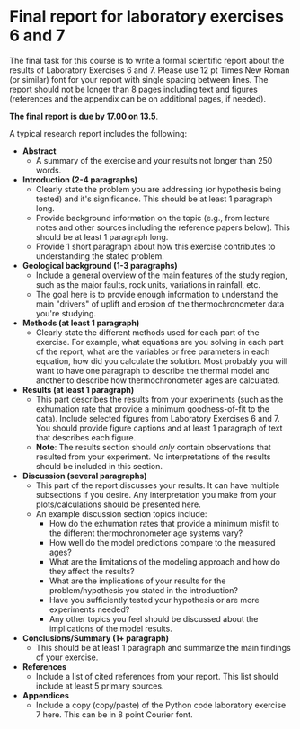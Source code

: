 # Final report for laboratory exercises 6 and 7
The final task for this course is to write a formal scientific report about the results of Laboratory Exercises 6 and 7.
Please use 12 pt Times New Roman (or similar) font for your report with single spacing between lines.
The report should not be longer than 8 pages including text and figures (references and the appendix can be on additional pages, if needed).

**The final report is due by 17.00 on 13.5**.

A typical research report includes the following:

- **Abstract**
  - A summary of the exercise and your results not longer than 250 words.
- **Introduction (2-4 paragraphs)**
  - Clearly state the problem you are addressing (or hypothesis being tested) and it's significance.
  This should be at least 1 paragraph long.
  - Provide background information on the topic (e.g., from lecture notes and other sources including the reference papers below).
  This should be at least 1 paragraph long.
  - Provide 1 short paragraph about how this exercise contributes to understanding the stated problem.
- **Geological background (1-3 paragraphs)**
  - Include a general overview of the main features of the study region, such as the major faults, rock units, variations in rainfall, etc.
  - The goal here is to provide enough information to understand the main "drivers" of uplift and erosion of the thermochronometer data you're studying.
- **Methods (at least 1 paragraph)**
  - Clearly state the different methods used for each part of the exercise.
  For example, what equations are you solving in each part of the report, what are the variables or free parameters in each equation, how did you calculate the solution.
  Most probably you will want to have one paragraph to describe the thermal model and another to describe how thermochronometer ages are calculated.
- **Results (at least 1 paragraph)**
  - This part describes the results from your experiments (such as the exhumation rate that provide a minimum goodness-of-fit to the data).
  Include selected figures from Laboratory Exercises 6 and 7.
  You should provide figure captions and at least 1 paragraph of text that describes each figure.
  - **Note**: The results section should *only* contain observations that resulted from your experiment.
  No interpretations of the results should be included in this section.
- **Discussion (several paragraphs)**
  - This part of the report discusses your results.
  It can have multiple subsections if you desire.
  Any interpretation you make from your plots/calculations should be presented here.
  - An example discussion section topics include:
    - How do the exhumation rates that provide a minimum misfit to the different thermochronometer age systems vary?
    - How well do the model predictions compare to the measured ages?
    - What are the limitations of the modeling approach and how do they affect the results?
    - What are the implications of your results for the problem/hypothesis you stated in the introduction?
    - Have you sufficiently tested your hypothesis or are more experiments needed?
    - Any other topics you feel should be discussed about the implications of the model results.
- **Conclusions/Summary (1+ paragraph)**
  - This should be at least 1 paragraph and summarize the main findings of your exercise.
- **References**
  - Include a list of cited references from your report.
  This list should include at least 5 primary sources.
- **Appendices**
  - Include a copy (copy/paste) of the Python code laboratory exercise 7 here.
  This can be in 8 point Courier font.
